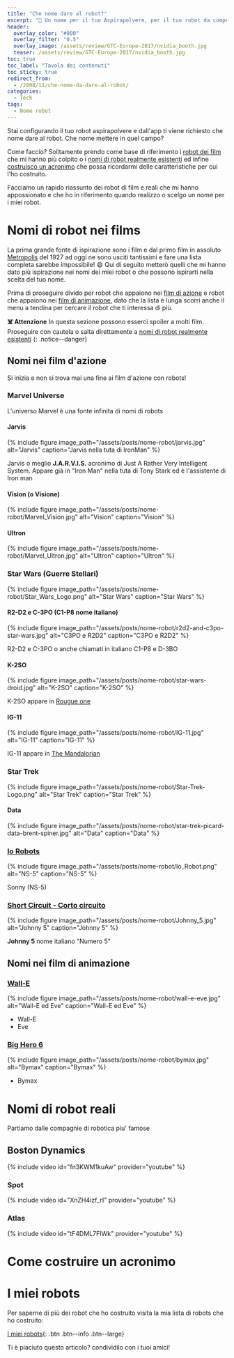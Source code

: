 ```yaml
---
title: "Che nome dare al robot?"
excerpt: "🤖 Un nome per il tuo Aspirapolvere, per il tuo robot da competizione che sia maschile, femminile o goliardico."
header:
  overlay_color: "#000"
  overlay_filter: "0.5"
  overlay_image: /assets/review/GTC-Europe-2017/nvidia_booth.jpg
  teaser: /assets/review/GTC-Europe-2017/nvidia_booth.jpg
toc: true
toc_label: "Tavola dei contenuti"
toc_sticky: true
redirect_from:
  - /2008/11/che-nome-da-dare-al-robot/
categories:
  - Tech
tags:
  - Nome robot
---
```


Stai configurando il tuo robot aspirapolvere e dall'app ti viene richiesto che nome dare al robot. Che nome mettere in quel campo?

Come faccio? Solitamente prendo come base di riferimento i [robot dei film](#nomi-di-robot-nei-films) che mi hanno più colpito o i [nomi di robot realmente esistenti](#nomi-di-robot-reali) ed infine [costruisco un acronimo](#come-costruire-un-acronimo) che possa ricordarmi delle caratteristiche per cui l'ho costruito.

Facciamo un rapido riassunto dei robot di film e reali che mi hanno appossionato e che ho in riferimento quando realizzo o scelgo un nome per i miei robot.

# Nomi di robot nei films

La prima grande fonte di ispirazione sono i film e dal primo film in assoluto [Metropolis](https://it.wikipedia.org/wiki/Metropolis_(film_1927)) del 1927 ad oggi ne sono usciti tantissimi e fare una lista completa sarebbe impossibile! :smile: Qui di seguito metterò quelli che mi hanno dato più ispirazione nei nomi dei miei robot o che possono ispirarti nella scelta del tuo nome.

Prima di proseguire divido per robot che appaiono nei [film di azione](#nomi-nei-film-dazione) e robot che appaiono nei [film di animazione](#nomi-nei-film-di-animazione), dato che la lista è lunga scorri anche il menu a tendina per cercare il robot che ti interessa di più.

**☠️ Attenzione** In questa sezione possono esserci spoiler a molti film. Proseguire con cautela o salta direttamente a [nomi di robot realmente esistenti](#nomi-di-robot-reali)
{: .notice--danger}
## Nomi nei film d'azione

Si inizia e non si trova mai una fine ai film d'azione con robots! 
### Marvel Universe

L'universo Marvel è una fonte infinita di nomi di robots

#### Jarvis 

{% include figure image_path="/assets/posts/nome-robot/jarvis.jpg" alt="Jarvis" caption="Jarvis nella tuta di IronMan" %}

Jarvis o meglio **J.A.R.V.I.S.** acronimo di Just A Rather Very Intelligent System. Appare già in "Iron Man" nella tuta di Tony Stark ed è l'assistente di Iron man

#### Vision (o Visione)

{% include figure image_path="/assets/posts/nome-robot/Marvel_Vision.jpg" alt="Vision" caption="Vision" %}

#### Ultron

{% include figure image_path="/assets/posts/nome-robot/Marvel_Ultron.jpg" alt="Ultron" caption="Ultron" %}

### Star Wars (Guerre Stellari)

{% include figure image_path="/assets/posts/nome-robot/Star_Wars_Logo.png" alt="Star Wars" caption="Star Wars" %}
#### R2-D2 e C-3PO (C1-P8 nome italiano)

{% include figure image_path="/assets/posts/nome-robot/r2d2-and-c3po-star-wars.jpg" alt="C3PO e R2D2" caption="C3PO e R2D2" %}

R2-D2 e C-3PO o anche chiamati in italiano C1-P8 e D-3BO

#### K-2SO

{% include figure image_path="/assets/posts/nome-robot/star-wars-droid.jpg" alt="K-2SO" caption="K-2SO" %}

K-2SO appare in [Rougue one](https://it.wikipedia.org/wiki/Rogue_One:_A_Star_Wars_Story)

#### IG-11

{% include figure image_path="/assets/posts/nome-robot/IG-11.jpg" alt="IG-11" caption="IG-11" %}

IG-11 appare in [The Mandalorian](https://it.wikipedia.org/wiki/The_Mandalorian)
### Star Trek

{% include figure image_path="/assets/posts/nome-robot/Star-Trek-Logo.png" alt="Star Trek" caption="Star Trek" %}

#### Data

{% include figure image_path="/assets/posts/nome-robot/star-trek-picard-data-brent-spiner.jpg" alt="Data" caption="Data" %}

### [Io Robots](https://it.wikipedia.org/wiki/Io,_robot_(film))

{% include figure image_path="/assets/posts/nome-robot/Io_Robot.png" alt="NS-5" caption="NS-5" %}

Sonny (NS-5)

### [Short Circuit - Corto circuito](https://it.wikipedia.org/wiki/Corto_circuito_(film))

{% include figure image_path="/assets/posts/nome-robot/Johnny_5.jpg" alt="Johnny 5" caption="Johnny 5" %}

**Johnny 5** nome italiano "Numero 5" 

## Nomi nei film di animazione

### [Wall-E](https://it.wikipedia.org/wiki/WALL%E2%80%A2E)

{% include figure image_path="/assets/posts/nome-robot/wall-e-eve.jpg" alt="Wall-E ed Eve" caption="Wall-E ed Eve" %}

* Wall-E
* Eve

### [Big Hero 6](https://it.wikipedia.org/wiki/Big_Hero_6_(film))

{% include figure image_path="/assets/posts/nome-robot/bymax.jpg" alt="Bymax" caption="Bymax" %}

* Bymax

# Nomi di robot reali

Partiamo dalle compagnie di robotica piu' famose

## Boston Dynamics

{% include video id="fn3KWM1kuAw" provider="youtube" %}

### Spot

{% include video id="XnZH4izf_rI" provider="youtube" %}

### Atlas

{% include video id="tF4DML7FIWk" provider="youtube" %}

# Come costruire un acronimo



# I miei robots

Per saperne di più dei robot che ho costruito visita la mia lista di robots che ho costruito:

[I miei robots](/robot){: .btn .btn--info .btn--large}

Ti è piaciuto questo articolo? condividilo con i tuoi amici!